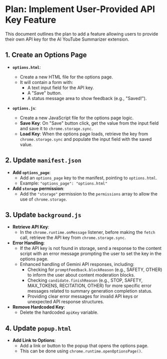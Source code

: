 
# Plan: Implement User-Provided API Key Feature

This document outlines the plan to add a feature allowing users to provide their own API key for the AI YouTube Summarizer extension.

## 1. Create an Options Page

- **`options.html`**:
  - Create a new HTML file for the options page.
  - It will contain a form with:
    - A text input field for the API key.
    - A "Save" button.
    - A status message area to show feedback (e.g., "Saved!").

- **`options.js`**:
  - Create a new JavaScript file for the options page logic.
  - **Save Key**: On "Save" button click, get the value from the input field and save it to `chrome.storage.sync`.
  - **Load Key**: When the options page loads, retrieve the key from `chrome.storage.sync` and populate the input field with the saved value.

## 2. Update `manifest.json`

- **Add `options_page`**:
  - Add an `options_page` key to the manifest, pointing to `options.html`.
  - Example: `"options_page": "options.html"`
- **Add `storage` permission**:
  - Add the `"storage"` permission to the `permissions` array to allow the use of `chrome.storage`.

## 3. Update `background.js`

- **Retrieve API Key**:
  - In the `chrome.runtime.onMessage` listener, before making the `fetch` call, retrieve the API key from `chrome.storage.sync`.
- **Error Handling**:
  - If the API key is not found in storage, send a response to the content script with an error message prompting the user to set the key in the options page.
  - Enhanced handling of Gemini API responses, including:
    - Checking for `promptFeedback.blockReason` (e.g., SAFETY, OTHER) to inform the user about content moderation blocks.
    - Checking `candidate.finishReason` (e.g., STOP, SAFETY, MAX_TOKENS, RECITATION, OTHER) for more specific error messages related to summary generation completion status.
    - Providing clear error messages for invalid API keys or unexpected API response structures.
- **Remove Hardcoded Key**:
  - Delete the hardcoded `apiKey` variable.

## 4. Update `popup.html`

- **Add Link to Options**:
  - Add a link or button to the popup that opens the options page.
  - This can be done using `chrome.runtime.openOptionsPage()`.
